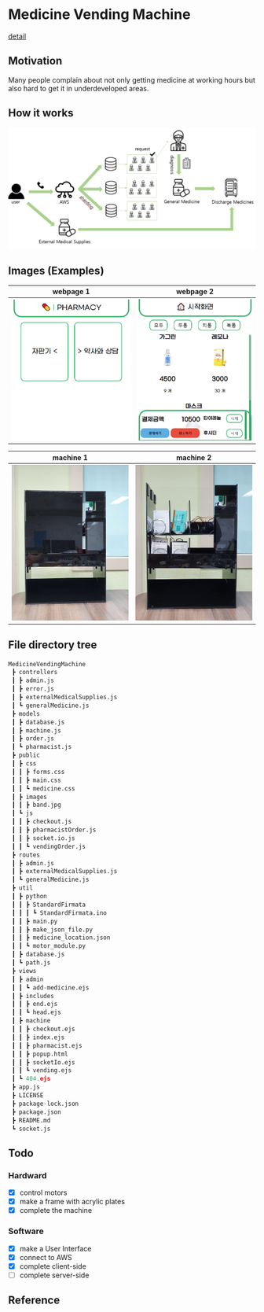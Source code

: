 # Medicine Vending Machine

[detail](https://sammiee5311.github.io/capston/Medicine-Vending-Machine/)

## Motivation

Many people complain about not only getting medicine at working hours but also hard to get it in underdeveloped areas.

## How it works

<img src="./images/3.png" width="720">

## Images (Examples)

webpage 1 | webpage 2 |
:------------: | :-----------: |
<img src="/images/webpage1.png">  | <img src="/images/webpage2.png"> |

machine 1 | machine 2 |
:------------: | :-----------: |
<img src="/images/machine1.jpg">  | <img src="/images/machine2.jpg"> |

## File directory tree

``` python
MedicineVendingMachine
 ┣ controllers
 ┃ ┣ admin.js
 ┃ ┣ error.js
 ┃ ┣ externalMedicalSupplies.js
 ┃ ┗ generalMedicine.js
 ┣ models
 ┃ ┣ database.js
 ┃ ┣ machine.js
 ┃ ┣ order.js
 ┃ ┗ pharmacist.js
 ┣ public
 ┃ ┣ css
 ┃ ┃ ┣ forms.css
 ┃ ┃ ┣ main.css
 ┃ ┃ ┗ medicine.css
 ┃ ┣ images
 ┃ ┃ ┣ band.jpg
 ┃ ┗ js
 ┃ ┃ ┣ checkout.js
 ┃ ┃ ┣ pharmacistOrder.js
 ┃ ┃ ┣ socket.io.js
 ┃ ┃ ┗ vendingOrder.js
 ┣ routes
 ┃ ┣ admin.js
 ┃ ┣ externalMedicalSupplies.js
 ┃ ┗ generalMedicine.js
 ┣ util
 ┃ ┣ python
 ┃ ┃ ┣ StandardFirmata
 ┃ ┃ ┃ ┗ StandardFirmata.ino
 ┃ ┃ ┣ main.py
 ┃ ┃ ┣ make_json_file.py
 ┃ ┃ ┣ medicine_location.json
 ┃ ┃ ┗ motor_module.py
 ┃ ┣ database.js
 ┃ ┗ path.js
 ┣ views
 ┃ ┣ admin
 ┃ ┃ ┗ add-medicine.ejs
 ┃ ┣ includes
 ┃ ┃ ┣ end.ejs
 ┃ ┃ ┗ head.ejs
 ┃ ┣ machine
 ┃ ┃ ┣ checkout.ejs
 ┃ ┃ ┣ index.ejs
 ┃ ┃ ┣ pharmacist.ejs
 ┃ ┃ ┣ popup.html
 ┃ ┃ ┣ socketIo.ejs
 ┃ ┃ ┗ vending.ejs
 ┃ ┗ 404.ejs
 ┣ app.js
 ┣ LICENSE
 ┣ package-lock.json
 ┣ package.json
 ┣ README.md
 ┗ socket.js
```

## Todo

### Hardward
- [x] control motors
- [x] make a frame with acrylic plates
- [x] complete the machine

### Software
- [x] make a User Interface
- [x] connect to AWS
- [x] complete client-side
- [ ] complete server-side

## Reference
